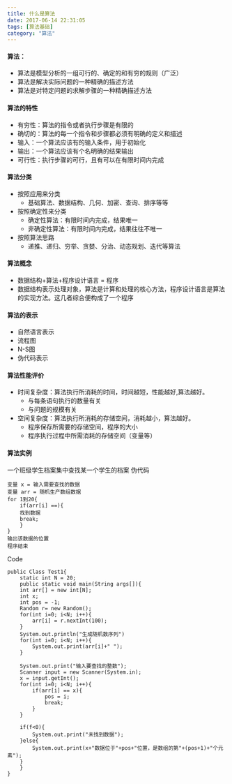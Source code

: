 ```yaml
---
title: 什么是算法
date: 2017-06-14 22:31:05
tags: [算法基础]
category: "算法"
---
```

#### 算法：
- 算法是模型分析的一组可行的、确定的和有穷的规则（广泛）
- 算法是解决实际问题的一种精确的描述方法
- 算法是对特定问题的求解步骤的一种精确描述方法

#### 算法的特性
- 有穷性：算法的指令或者执行步骤是有限的
- 确切的：算法的每一个指令和步骤都必须有明确的定义和描述
- 输入：一个算法应该有的输入条件，用于初始化
- 输出：一个算法应该有个名明确的结果输出
- 可行性：执行步骤的可行，且有可以在有限时间内完成

#### 算法分类
- 按照应用来分类
    - 基础算法、数据结构、几何、加密、查询、排序等等 
- 按照确定性来分类
    - 确定性算法：有限时间内完成，结果唯一
    - 非确定性算法：有限时间内完成，结果往往不唯一
- 按照算法思路
    - 递推、递归、穷举、贪婪、分治、动态规划、迭代等算法 

#### 算法概念
- 数据结构+算法+程序设计语言 = 程序
- 数据结构表示处理对象，算法是计算和处理的核心方法，程序设计语言是算法的实现方法。这几者综合便构成了一个程序

#### 算法的表示
- 自然语言表示
- 流程图
- N-S图
- 伪代码表示

#### 算法性能评价
- 时间复杂度：算法执行所消耗的时间，时间越短，性能越好,算法越好。
    - 与每条语句执行的数量有关
    - 与问题的规模有关
- 空间复杂度：算法执行所消耗的存储空间，消耗越小，算法越好。
    - 程序保存所需要的存储空间，程序的大小
    - 程序执行过程中所需消耗的存储空间（变量等）

#### 算法实例
一个班级学生档案集中查找某一个学生的档案
伪代码
```
变量 x = 输入需要查找的数据
变量 arr = 随机生产数组数据
for 1到20{
    if(arr[i] ==){
    找到数据
    break;
    }
}
输出该数据的位置
程序结束
```
Code
```
public Class Test1{
    static int N = 20;
    public static void main(String args[]){
    int arr[] = new int[N];
    int x;
    int pos = -1;
    Random r= new Random();
    for(int i=0; i<N; i++){
        arr[i] = r.nextInt(100);
    }
    System.out.println("生成随机数序列")
    for(int i=0; i<N; i++){
        System.out.print(arr[i]+" ");
    }

    System.out.print("输入要查找的整数");
    Scanner input = new Scanner(System.in);
    x = input.getInt();
    for(int i=0; i<N; i++){
        if(arr[i] == x){
            pos = i;
            break;
        }
    }

    if(f<0){
        System.out.print("未找到数据");
    }else{
        System.out.print(x+"数据位于"+pos+"位置，是数组的第"+(pos+1)+"个元素");
    }
    } 
}
```